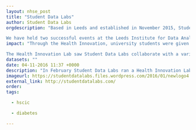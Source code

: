 ```yaml
---
layout: nhse_post
title: "Student Data Labs"
author: Student Data Labs
orgdescription: "Based in Leeds and established in November 2015, Student Data Labs envisions a future where more university students can gain highly sought-after data skills that prepare them for entering the labour market upon graduation. The Labs run free data-driven Innovation Labs that offer a collaborative space for students from a variety of academic backgrounds to undertake real-world data projects - learning practical and highly employable skills whilst working on civic problems. Our Data Lab Volunteers are given the chance to learn about open source tools like R as well as the data science process from asking questions of open data through to exploration, modelling and data visualisation. 

We have held two successful events at the Leeds Institute for Data Analytics: a Health Innovation Lab and a Vision Zero Innovation Lab. The first focused on tackling Type 2 Diabetes and the second explored how to reduce the number of road fatalities to zero in Leeds. Student Data Labs is highly collaborative and interdisciplinary - we bring professionals and students from a diverse set of backgrounds together to tackle wicked problems in the city. "
impact: "Through the Health Innovation, university students were given the opportunity to learn real world data skills and do some good along the way. The practical nature of the Labs enabled university students from all backgrounds to get involved with civic data projects. Some of these data projects went on to become more long-term. For example, one of our practical exercises involved using open prescription data to forecast demand for Diabetes medication across the city. Another mapped the prevalence of Diabetes at CCG level in England. 

The Health Innovation Lab saw Student Data Labs collaborate with a variety of amazing organisations in the region from digital innovation agencies like mHealth Habitat to Leeds Data Mill, the HSCIC and Leeds Beckett. Our ultimate aim is to create social impact with the data projects and we're working with dynamic and innovative organisations to try and make this happen."
datasets: ""
date: 04-11-2016 11:37 +0000
description: "In February Student Data Labs ran a Health Innovation Lab as part of the Leeds Digital Festival at the Leeds Institute for Data Analytics. The aim here was to teach practical data science skills whilst tackling Type 2 Diabetes in Leeds. Open health data and Leeds-based organisations like the Health and Social Care Information Centre (HSCIC), who have one of the largest repositories of open data in Europe, were integral to the success of the Lab. We are very lucky to be based in a city that is at the forefront of the open health data revolution. All of our projects made use of data that is open and freely available for anyone to download. For some university students, the Health Innovation Lab was the first time they had made use of open data. This provided us with the opportunity to demonstrate the huge potential of open health data for building innovative tools and discovering valuable insights that can potentially save lives."
imageurl: https://studentdatalabs.files.wordpress.com/2016/01/newlogo4.png?w=138&h=138
external_link: http://studentdatalabs.com/
order: 
tags:

  - hscic

  - diabetes

---
```

